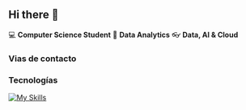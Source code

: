 ## Hi there 👋

:computer: **Computer Science Student**
:pencil: **Data Analytics**
:eyeglasses: **Data, AI & Cloud**

### Vias de contacto

### Tecnologías 
[![My Skills](https://skillicons.dev/icons?i=js,html,css,wasm)](https://skillicons.dev)
